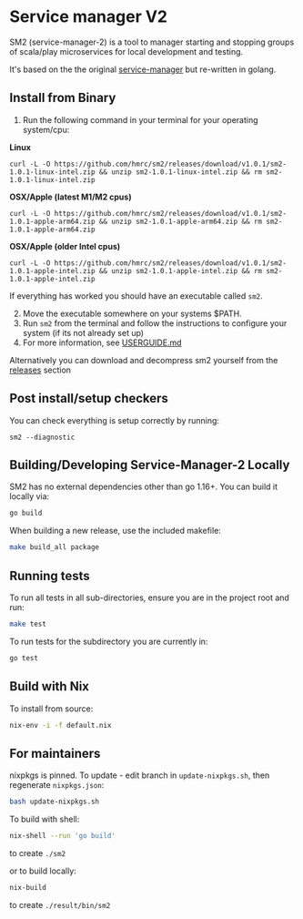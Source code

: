 # Service manager V2
SM2 (service-manager-2) is a tool to manager starting and stopping groups of scala/play microservices for local development and testing.

It's based on the the original [service-manager](https://github.com/hmrc/service-manager) but re-written in golang.

## Install from Binary
1. Run the following command in your terminal for your operating system/cpu:

**Linux**
```base
curl -L -O https://github.com/hmrc/sm2/releases/download/v1.0.1/sm2-1.0.1-linux-intel.zip && unzip sm2-1.0.1-linux-intel.zip && rm sm2-1.0.1-linux-intel.zip
```

**OSX/Apple (latest M1/M2 cpus)**

```base
curl -L -O https://github.com/hmrc/sm2/releases/download/v1.0.1/sm2-1.0.1-apple-arm64.zip && unzip sm2-1.0.1-apple-arm64.zip && rm sm2-1.0.1-apple-arm64.zip
```

**OSX/Apple (older Intel cpus)**

```base
curl -L -O https://github.com/hmrc/sm2/releases/download/v1.0.1/sm2-1.0.1-apple-intel.zip && unzip sm2-1.0.1-apple-intel.zip && rm sm2-1.0.1-apple-intel.zip
```

If everything has worked you should have an executable called `sm2`. 

2. Move the executable somewhere on your systems $PATH.
3. Run `sm2` from the terminal and follow the instructions to configure your system (if its not already set up)
4. For more information, see [USERGUIDE.md](USERGUIDE.md)

Alternatively you can download and decompress sm2 yourself from the [releases]() section

## Post install/setup checkers
You can check everything is setup correctly by running:
```base
sm2 --diagnostic
```


## Building/Developing Service-Manager-2 Locally
SM2 has no external dependencies other than go 1.16+. You can build it locally via:

```bash
go build
```
When building a new release, use the included makefile:
```bash
make build_all package
```

## Running tests 

To run all tests in all sub-directories, ensure you are in the project root and run:

```bash
make test
```

To run tests for the subdirectory you are currently in:
```bash
go test
```

## Build with Nix

To install from source:

```bash
nix-env -i -f default.nix
```

## For maintainers

nixpkgs is pinned. To update - edit branch in `update-nixpkgs.sh`, then regenerate `nixpkgs.json`:

```bash
bash update-nixpkgs.sh
```

To build with shell:
```bash
nix-shell --run 'go build'
```
to create `./sm2`

or to build locally:

```bash
nix-build
```
to create `./result/bin/sm2`
